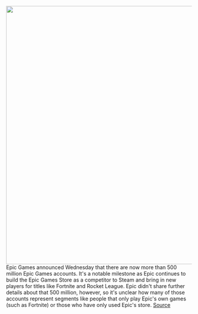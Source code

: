 <img src='https://cdn.vox-cdn.com/thumbor/st2GH4ufOmcm2q-VsiuJ2hh6F-s=/0x0:2040x1360/1200x800/filters:focal(857x517:1183x843)/cdn.vox-cdn.com/uploads/chorus_image/image/70516543/acastro_20200818_1777_epicApple_0001.0.0.jpg' width='700px' /><br/>
Epic Games announced Wednesday that there are now more than 500 million Epic Games accounts. It's a notable milestone as Epic continues to build the Epic Games Store as a competitor to Steam and bring in new players for titles like Fortnite and Rocket League. Epic didn't share further details about that 500 million, however, so it's unclear how many of those accounts represent segments like people that only play Epic's own games (such as Fortnite) or those who have only used Epic's store.
<a href='https://www.theverge.com/2022/2/16/22935013/epic-games-accounts-amount-store-fortnite'> Source <a/>